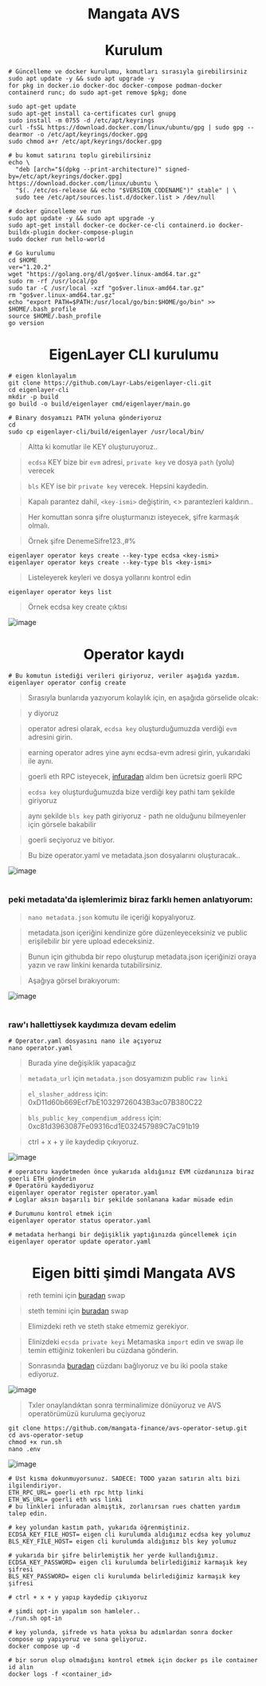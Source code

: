 
<h1 align="center"> Mangata AVS </h1>

<h1 align="center"> Kurulum </h1>

```console
# Güncelleme ve docker kurulumu, komutları sırasıyla girebilirsiniz
sudo apt update -y && sudo apt upgrade -y
for pkg in docker.io docker-doc docker-compose podman-docker containerd runc; do sudo apt-get remove $pkg; done

sudo apt-get update
sudo apt-get install ca-certificates curl gnupg
sudo install -m 0755 -d /etc/apt/keyrings
curl -fsSL https://download.docker.com/linux/ubuntu/gpg | sudo gpg --dearmor -o /etc/apt/keyrings/docker.gpg
sudo chmod a+r /etc/apt/keyrings/docker.gpg

# bu komut satırını toplu girebilirsiniz
echo \
  "deb [arch="$(dpkg --print-architecture)" signed-by=/etc/apt/keyrings/docker.gpg] https://download.docker.com/linux/ubuntu \
  "$(. /etc/os-release && echo "$VERSION_CODENAME")" stable" | \
  sudo tee /etc/apt/sources.list.d/docker.list > /dev/null

# docker güncelleme ve run
sudo apt update -y && sudo apt upgrade -y
sudo apt-get install docker-ce docker-ce-cli containerd.io docker-buildx-plugin docker-compose-plugin
sudo docker run hello-world

# Go kurulumu
cd $HOME
ver="1.20.2"
wget "https://golang.org/dl/go$ver.linux-amd64.tar.gz"
sudo rm -rf /usr/local/go
sudo tar -C /usr/local -xzf "go$ver.linux-amd64.tar.gz"
rm "go$ver.linux-amd64.tar.gz"
echo "export PATH=$PATH:/usr/local/go/bin:$HOME/go/bin" >> $HOME/.bash_profile
source $HOME/.bash_profile
go version
```

<h1 align="center"> EigenLayer CLI kurulumu </h1>

```console
# eigen klonlayalım
git clone https://github.com/Layr-Labs/eigenlayer-cli.git
cd eigenlayer-cli
mkdir -p build
go build -o build/eigenlayer cmd/eigenlayer/main.go

# Binary dosyamızı PATH yoluna gönderiyoruz
cd
sudo cp eigenlayer-cli/build/eigenlayer /usr/local/bin/
```

> Altta ki komutlar ile KEY oluşturuyoruz..

> `ecdsa` KEY bize bir `evm` adresi, `private key` ve dosya `path` (yolu) verecek

> `bls` KEY ise bir `private key` verecek. Hepsini kaydedin.

> Kapalı parantez dahil, `<key-ismi>` değiştirin, <> parantezleri kaldırın..

> Her komuttan sonra şifre oluşturmanızı isteyecek, şifre karmaşık olmalı.

> Örnek şifre DenemeSifre123.,#%

```
eigenlayer operator keys create --key-type ecdsa <key-ismi>
eigenlayer operator keys create --key-type bls <key-ismi>
```

> Listeleyerek keyleri ve dosya yollarını kontrol edin

```
eigenlayer operator keys list
```

>  Örnek ecdsa key create çıktısı

![image](https://github.com/ruesandora/mangata-AVS/assets/101149671/e72d6567-013a-492f-a6e0-1d610a286a45)


<h1 align="center"> Operator kaydı </h1>

```console
# Bu komutun istediği verileri giriyoruz, veriler aşağıda yazdım.
eigenlayer operator config create
```

> Sırasıyla bunlarıda yazıyorum kolaylık için, en aşağıda görselide olcak:

> y diyoruz

> operator adresi olarak, `ecdsa key` oluşturduğumuzda verdiği `evm` adresini girin.

> earning operator adres yine aynı ecdsa-evm adresi girin, yukarıdaki ile aynı.

> goerli eth RPC isteyecek, [infuradan](https://app.infura.io/) aldım ben ücretsiz goerli RPC

> `ecdsa key` oluşturduğumuzda bize verdiği key pathi tam şekilde giriyoruz

> aynı şekilde `bls key` path giriyoruz - path ne olduğunu bilmeyenler için görsele bakabilir

> goerli seçiyoruz ve bitiyor. 

> Bu bize operator.yaml ve metadata.json dosyalarını oluşturacak..

![image](https://github.com/ruesandora/mangata-AVS/assets/101149671/28554c5b-873d-4296-8e1b-8cda670c8e6f)

#

### peki metadata'da işlemlerimiz biraz farklı hemen anlatıyorum:

> `nano metadata.json` komutu ile içeriği kopyalıyoruz.

> metadata.json içeriğini kendinize göre düzenleyeceksiniz ve public erişilebilir bir yere upload edeceksiniz.

> Bunun için githubda bir repo oluşturup metadata.json içeriğinizi oraya yazın ve raw linkini kenarda tutabilirsiniz.

> Aşağıya görsel bırakıyorum:

![image](https://github.com/ruesandora/mangata-AVS/assets/101149671/e44e223f-b94a-43c8-9fc0-b909fc8f1564)

#

### raw'ı hallettiysek kaydımıza devam edelim


```console
# Operator.yaml dosyasını nano ile açıyoruz
nano operator.yaml
```

> Burada yine değişiklik yapacağız

> `metadata_url` için `metadata.json` dosyamızın public `raw linki`

> `el_slasher_address` için: 0xD11d60b669Ecf7bE10329726043B3ac07B380C22

> `bls_public_key_compendium_address` için: 0xc81d3963087Fe09316cd1E032457989C7aC91b19

> ctrl + x + y ile kaydedip çıkıyoruz.

![image](https://github.com/ruesandora/mangata-AVS/assets/101149671/e61df955-89ac-4f31-8318-46c013d78817)

```console
# operatoru kaydetmeden önce yukarıda aldığınız EVM cüzdanınıza biraz goerli ETH gönderin
# Operatörü kaydediyoruz
eigenlayer operator register operator.yaml
# Loglar aksın başarılı bir şekilde sonlanana kadar müsade edin

# Durumunu kontrol etmek için
eigenlayer operator status operator.yaml

# metadata herhangi bir değişiklik yaptığınızda güncellemek için
eigenlayer operator update operator.yaml
```

<h1 align="center"> Eigen bitti şimdi Mangata AVS </h1>

> reth temini için [buradan](https://app.uniswap.org/swap??outputCurrency=0x178e141a0e3b34152f73ff610437a7bf9b83267a) swap

> steth temini için [buradan](https://app.uniswap.org/swap??outputCurrency=0x1643e812ae58766192cf7d2cf9567df2c37e9b7f
) swap 

>  Elimizdeki reth ve steth stake etmemiz gerekiyor. 

> Elinizdeki `ecsda private keyi` Metamaska `import` edin ve swap ile temin ettiğiniz tokenleri bu cüzdana gönderin.

> Sonrasında [buradan](https://goerli.eigenlayer.xyz/) cüzdanı bağlıyoruz ve bu iki poola stake ediyoruz.

![image](https://github.com/ruesandora/mangata-AVS/assets/101149671/9eeea1ad-ee92-42b9-b56d-5ed7fe32c632)


>  Txler onaylandıktan sonra terminalimize dönüyoruz ve AVS operatörümüzü kuruluma geçiyoruz

```console
git clone https://github.com/mangata-finance/avs-operator-setup.git
cd avs-operator-setup
chmod +x run.sh
nano .env
```

![image](https://github.com/ruesandora/mangata-AVS/assets/101149671/009b304b-23ed-4045-b23f-b0593ce76f89)

```console
# Üst kısma dokunmuyorsunuz. SADECE: TODO yazan satırın altı bizi ilgilendiriyor.
ETH_RPC_URL= goerli eth rpc http linki
ETH_WS_URL= goerli eth wss linki
# bu linkleri infuradan almıştık, zorlanırsan rues chatten yardım talep edin.

# key yolundan kastım path, yukarıda öğrenmiştiniz.
ECDSA_KEY_FILE_HOST= eigen cli kurulumda aldığımız ecdsa key yolumuz
BLS_KEY_FILE_HOST= eigen cli kurulumda aldığımız bls key yolumuz

# yukarıda bir şifre belirlemiştik her yerde kullandığımız.
ECDSA_KEY_PASSWORD= eigen cli kurulumda belirlediğimiz karmaşık key şifresi
BLS_KEY_PASSWORD= eigen cli kurulumda belirlediğimiz karmaşık key şifresi

# ctrl + x + y yapıp kaydedip çıkıyoruz

# şimdi opt-in yapalım son hamleler..
./run.sh opt-in

# key yolunda, şifrede vs hata yoksa bu adımlardan sonra docker compose up yapıyoruz ve sona geliyoruz.
docker compose up -d

# bir sorun olup olmadığını kontrol etmek için docker ps ile container id alın
docker logs -f <container_id>
